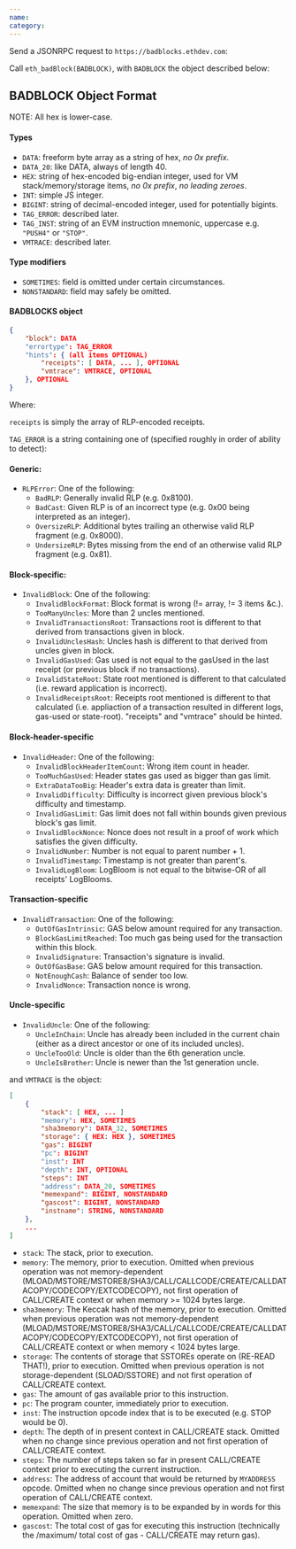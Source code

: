 ```yaml
---
name: 
category: 
---
```


Send a JSONRPC request to `https://badblocks.ethdev.com`:

Call `eth_badBlock(BADBLOCK)`, with `BADBLOCK` the object described below:

## BADBLOCK Object Format

NOTE: All hex is lower-case.

#### Types
- `DATA`: freeform byte array as a string of hex, *no 0x prefix*.
- `DATA_20`: like DATA, always of length 40.
- `HEX`: string of hex-encoded big-endian integer, used for VM stack/memory/storage items, *no 0x prefix*, *no leading zeroes*.
- `INT`: simple JS integer.
- `BIGINT`: string of decimal-encoded integer, used for potentially bigints.
- `TAG_ERROR`: described later.
- `TAG_INST`: string of an EVM instruction mnemonic, uppercase e.g. `"PUSH4"` or `"STOP"`.
- `VMTRACE`: described later.

#### Type modifiers
- `SOMETIMES`: field is omitted under certain circumstances.
- `NONSTANDARD`: field may safely be omitted.

#### BADBLOCKS object

```json
{
	"block": DATA
	"errortype": TAG_ERROR
	"hints": { (all items OPTIONAL)
		"receipts": [ DATA, ... ], OPTIONAL
		"vmtrace": VMTRACE, OPTIONAL
	}, OPTIONAL
}
```

Where:

`receipts` is simply the array of RLP-encoded receipts.

`TAG_ERROR` is a string containing one of (specified roughly in order of ability to detect):

#### Generic:
- `RLPError`: One of the following:
  - `BadRLP`: Generally invalid RLP (e.g. 0x8100).
  - `BadCast`: Given RLP is of an incorrect type (e.g. 0x00 being interpreted as an integer).
  - `OversizeRLP`: Additional bytes trailing an otherwise valid RLP fragment (e.g. 0x8000).
  - `UndersizeRLP`: Bytes missing from the end of an otherwise valid RLP fragment (e.g. 0x81).

#### Block-specific:
- `InvalidBlock`: One of the following:
  - `InvalidBlockFormat`: Block format is wrong (!= array, != 3 items &c.).
  - `TooManyUncles`: More than 2 uncles mentioned.
  - `InvalidTransactionsRoot`: Transactions root is different to that derived from transactions given in block.
  - `InvalidUnclesHash`: Uncles hash is different to that derived from uncles given in block.
  - `InvalidGasUsed`: Gas used is not equal to the gasUsed in the last receipt (or previous block if no transactions).
  - `InvalidStateRoot`: State root mentioned is different to that calculated (i.e. reward application is incorrect).
  - `InvalidReceiptsRoot`: Receipts root mentioned is different to that calculated (i.e. appliaction of a transaction resulted in different logs, gas-used or state-root). "receipts" and "vmtrace" should be hinted.

#### Block-header-specific
- `InvalidHeader`: One of the following:
  - `InvalidBlockHeaderItemCount`: Wrong item count in header.
  - `TooMuchGasUsed`: Header states gas used as bigger than gas limit.
  - `ExtraDataTooBig`: Header's extra data is greater than limit.
  - `InvalidDifficulty`: Difficulty is incorrect given previous block's difficulty and timestamp.
  - `InvalidGasLimit`: Gas limit does not fall within bounds given previous block's gas limit.
  - `InvalidBlockNonce`: Nonce does not result in a proof of work which satisfies the given difficulty.
  - `InvalidNumber`: Number is not equal to parent number + 1.
  - `InvalidTimestamp`: Timestamp is not greater than parent's.
  - `InvalidLogBloom`: LogBloom is not equal to the bitwise-OR of all receipts' LogBlooms.

#### Transaction-specific
- `InvalidTransaction`: One of the following:
  - `OutOfGasIntrinsic`: GAS below amount required for any transaction.
  - `BlockGasLimitReached`: Too much gas being used for the transaction within this block.
  - `InvalidSignature`: Transaction's signature is invalid.
  - `OutOfGasBase`: GAS below amount required for this transaction.
  - `NotEnoughCash`: Balance of sender too low.
  - `InvalidNonce`: Transaction nonce is wrong.

#### Uncle-specific
- `InvalidUncle`: One of the following:
  - `UncleInChain`: Uncle has already been included in the current chain (either as a direct ancestor or one of its included uncles).
  - `UncleTooOld`: Uncle is older than the 6th generation uncle.
  - `UncleIsBrother`: Uncle is newer than the 1st generation uncle.


and `VMTRACE` is the object:

```json
[
	{
		"stack": [ HEX, ... ]
		"memory": HEX, SOMETIMES
		"sha3memory": DATA_32, SOMETIMES
		"storage": { HEX: HEX }, SOMETIMES
		"gas": BIGINT
		"pc": BIGINT
		"inst": INT
		"depth": INT, OPTIONAL
		"steps": INT
		"address": DATA_20, SOMETIMES
		"memexpand": BIGINT, NONSTANDARD
		"gascost": BIGINT, NONSTANDARD
		"instname": STRING, NONSTANDARD
	},
	...
]
```

- `stack`: The stack, prior to execution.
- `memory`: The memory, prior to execution. Omitted when previous operation was not memory-dependent (MLOAD/MSTORE/MSTORE8/SHA3/CALL/CALLCODE/CREATE/CALLDATACOPY/CODECOPY/EXTCODECOPY), not first operation of CALL/CREATE context or when memory >= 1024 bytes large.
- `sha3memory`: The Keccak hash of the memory, prior to execution. Omitted when previous operation was not memory-dependent (MLOAD/MSTORE/MSTORE8/SHA3/CALL/CALLCODE/CREATE/CALLDATACOPY/CODECOPY/EXTCODECOPY), not first operation of CALL/CREATE context or when memory < 1024 bytes large.
- `storage`: The contents of storage that SSTOREs operate on (RE-READ THAT!), prior to execution. Omitted when previous operation is not storage-dependent (SLOAD/SSTORE) and not first operation of CALL/CREATE context.
- `gas`: The amount of gas available prior to this instruction.
- `pc`: The program counter, immediately prior to execution.
- `inst`: The instruction opcode index that is to be executed (e.g. STOP would be 0).
- `depth`: The depth of in present context in CALL/CREATE stack. Omitted when no change since previous operation and not first operation of CALL/CREATE context.
- `steps`: The number of steps taken so far in present CALL/CREATE context prior to executing the current instruction.
- `address`: The address of account that would be returned by `MYADDRESS` opcode. Omitted when no change since previous operation and not first operation of CALL/CREATE context.
- `memexpand`: The size that memory is to be expanded by in words for this operation. Omitted when zero.
- `gascost`: The total cost of gas for executing this instruction (technically the /maximum/ total cost of gas - CALL/CREATE may return gas).